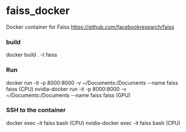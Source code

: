 # faiss_docker
Docker container for Faiss https://github.com/facebookresearch/faiss

### build
docker build . -t faiss

### Run
docker run -it -p 8000:8000 -v ~/Documents:/Documents --name faiss faiss (CPU)
nvidia-docker run -it -p 8000:8000 -v ~/Documents:/Documents --name faiss faiss (GPU)

### SSH to the container
docker exec -it faiss bash (CPU)
nvidia-docker exec -it faiss bash (CPU)